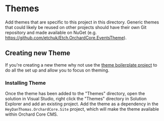 # Themes

Add themes that are specific to this project in this directory. Generic themes that could likely be reused on other projects should have their own Git repository and made available on NuGet (e.g. https://github.com/etchuk/Etch.OrchardCore.EventsTheme).

## Creating new Theme

If you're creating a new theme why not use the [theme boilerplate project](https://github.com/etchuk/Etch.OrchardCore.ThemeBoilerplate) to do all the set up and allow you to focus on theming.

### Installing Theme

Once the theme has been added to the "Themes" directory, open the solution in Visual Studio, right click the "Themes" directory in Solution Explorer and add an existing project. Add the theme as a dependency in the `HeyDanThomas.OrchardCore.Site` project, which will make the theme available within Orchard Core CMS.
